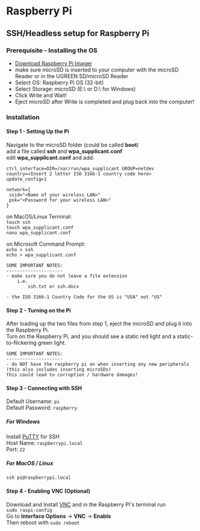 # Raspberry Pi

## SSH/Headless setup for Raspberry Pi

### Prerequisite - Installing the OS
- [Download Raspberry Pi Imager](https://www.raspberrypi.org/software/)
- make sure microSD is inserted to your computer with the microSD Reader or in the UGREEN SD/microSD Reader
- Select OS: Raspberry Pi OS (32-bit)
- Select Storage: microSD (E:\ or D:\ for Windows)
- Click Write and Wait!
- Eject microSD after Write is completed and plug back into the computer!

### Installation
#### Step 1 - Setting Up the Pi
Navigate to the microSD folder (could be called **boot**)  
add a file called **ssh** and **wpa_supplicant.conf**  
edit **wpa_supplicant.conf** and add:
```
ctrl_interface=DIR=/var/run/wpa_supplicant GROUP=netdev
country=<Insert 2 letter ISO 3166-1 country code here>
update_config=1

network={
 ssid="<Name of your wireless LAN>"
 psk="<Password for your wireless LAN>"
}
```
on MacOS/Linux Terminal:  
`touch ssh`  
`touch wpa_supplicant.conf`  
`nano wpa_supplicant.conf`  

on Microsoft Command Prompt:  
`echo > ssh`  
`echo > wpa_supplicant.conf`  

```
SOME IMPORTANT NOTES:
---------------------
- make sure you do not leave a file extension
    i.e.
        ssh.txt or ssh.docx

- the ISO 3166-1 Country Code for the US is "USA" not "US"
```

#### Step 2 - Turning on the Pi
After loading up the two files from step 1, eject the microSD and plug it into the Raspberry Pi.  
Turn on the Raspberry Pi, and you should see a static red light and a static-to-flickering green light.  

```
SOME IMPORTANT NOTES:
---------------------
- do NOT have the raspberry pi on when inserting any new peripherals (this also includes inserting microSDs)
this could lead to corruption / hardware damages!
```

#### Step 3 - Connecting with SSH
Default Username: `pi`  
Default Password: `raspberry`  

##### For Windows
Install [PuTTY](https://www.putty.org/) for SSH  
Host Name: `raspberrypi.local`  
Port: `22`  

##### For MacOS / Linux
`ssh pi@raspberrypi.local`  

#### Step 4 - Enabling VNC (Optional)
Download and Install [VNC](https://www.realvnc.com/en/connect/download/viewer/) and in the Raspberry Pi's terminal run    
```sudo raspi-config```  
Go to **Interface Options** -> **VNC** -> **Enable**  
Then reboot with ```sudo reboot```